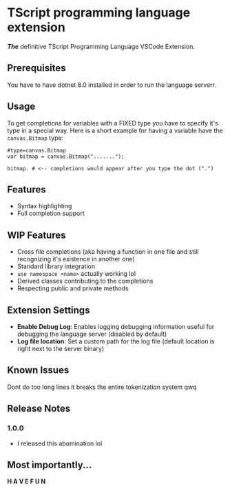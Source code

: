# TScript programming language extension
***The*** definitive TScript Programming Language VSCode Extension.

## Prerequisites
You have to have dotnet 8.0 installed in order to run the language serverr.

## Usage
To get completions for variables with a FIXED type you have to specify it's type in a special way.
Here is a short example for having a variable have the `canvas.Bitmap` type:
```tscript
#type=canvas.Bitmap
var bitmap = canvas.Bitmap(".......");

bitmap. # <-- completions would appear after you type the dot (".")
```

## Features
- Syntax highlighting
- Full completion support

## WIP Features
- Cross file completions (aka having a function in one file and still recognizing it's existence in another one)
- Standard library integration
- `use namespace <name>` actually working lol
- Derived classes contributing to the completions
- Respecting public and private methods

## Extension Settings
- **Enable Debug Log**: Enables logging debugging information useful for debugging the language server (disabled by default)
- **Log file location**: Set a custom path for the log file (default location is right next to the server binary)

## Known Issues
Dont do too long lines it breaks the entire tokenization system qwq

## Release Notes
### 1.0.0
- I released this abomination lol

## Most importantly...
**H A V E   F U N**
